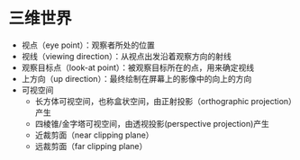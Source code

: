 # 三维世界
- 视点（eye point）：观察者所处的位置
- 视线（viewing direction）：从视点出发沿着观察方向的射线
- 观察目标点（look-at point）：被观察目标所在的点，用来确定视线
- 上方向（up direction）：最终绘制在屏幕上的影像中的向上的方向
- 可视空间
	- 长方体可视空间，也称盒状空间，由正射投影（orthographic projection）产生
	- 四棱锥/金字塔可视空间，由透视投影(perspective projection)产生
	- 近裁剪面（near clipping plane）
	- 远裁剪面（far clipping plane）

